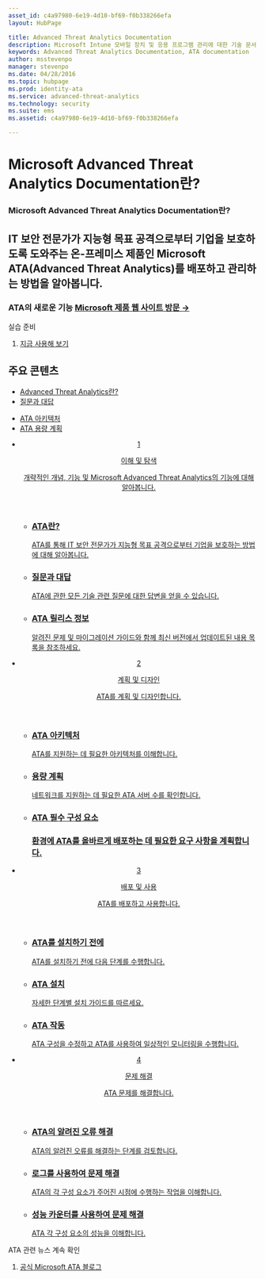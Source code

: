 ```yaml
---
asset_id: c4a97980-6e19-4d10-bf69-f0b338266efa
layout: HubPage

title: Advanced Threat Analytics Documentation
description: Microsoft Intune 모바일 장치 및 응용 프로그램 관리에 대한 기술 문서
keywords: Advanced Threat Analytics Documentation, ATA documentation
author: msstevenpo
manager: stevenpo
ms.date: 04/28/2016
ms.topic: hubpage
ms.prod: identity-ata
ms.service: advanced-threat-analytics
ms.technology: security
ms.suite: ems
ms.assetid: c4a97980-6e19-4d10-bf69-f0b338266efa

---
```

# Microsoft Advanced Threat Analytics Documentation란?
<article id="main">
    <section id="hero-content">
      <h1>Microsoft Advanced Threat Analytics Documentation란?</h1>
      <h2>IT 보안 전문가가 지능형 목표 공격으로부터 기업을 보호하도록 도와주는 온-프레미스 제품인 Microsoft ATA(Advanced Threat Analytics)를 배포하고 관리하는 방법을 알아봅니다.</h2>
      <h3>ATA의 새로운 기능 <a href="http://go.microsoft.com/fwlink/?LinkId=816859" target="_blank">Microsoft 제품 웹 사이트 방문 &rarr;</a></h3>
    </section>
    <aside class="alert section-border">
      <p>실습 준비</p>
      <ol class="action-list">
        <li><a href="https://www.microsoft.com/evalcenter/evaluate-microsoft-advanced-threat-analytics" target="_blank" class="button-bordered button-translucent">지금 사용해 보기</a></li>
      </ol>
    </aside>
    <section id="featured" class="container">
      <h2 class="section-heading"><span class="icon icon-warning"></span> 주요 콘텐츠</h2>
      <div class="features row">
        <ul class="column column-half">
          <li><a href="/advanced-threat-analytics/understand-explore/what-is-ata">Advanced Threat Analytics란?</a></li>
          <li><a href="/advanced-threat-analytics/understand-explore/ata-technical-faq">질문과 대답</a></li>
        </ul>
        <ul class="column column-half">
          <li><a href="/advanced-threat-analytics/plan-design/ata-architecture">ATA 아키텍처</a></li>
          <li><a href="/advanced-threat-analytics/plan-design/ata-capacity-planning">ATA 용량 계획</a></li>        </ul>
      </div>
    </section>
    <div id="journeys">
      <section class="container">
        <ul class="journeys-list">
          <li class="journey-step">
            <header class="journey-step-header row">
              <a href="/advanced-threat-analytics/understand-explore/what-is-ata">
                <div class="title column-third">
                  <span class="step-number">1</span>
                  <p>이해 및 탐색</p>
                </div>
                <p class="description column-two-thirds">개략적인 개념, 기능 및 Microsoft Advanced Threat Analytics의 기능에 대해 알아봅니다.
                </p>
              </a>
            </header>
            <section class="journey-step-elements content">
              <ul class="row">
                <li class="column-third">
                  <a href="/advanced-threat-analytics/understand-explore/what-is-ata">
                    <h3>ATA란?</h3>
                    <p>ATA를 통해 IT 보안 전문가가 지능형 목표 공격으로부터 기업을 보호하는 방법에 대해 알아봅니다.</p>
                  </a>
                </li>
                <li class="column-third">
                  <a href="/advanced-threat-analytics/understand-explore/ata-technical-faq">
                    <h3>질문과 대답</h3>
                    <p>ATA에 관한 모든 기술 관련 질문에 대한 답변을 얻을 수 있습니다.</p>
                  </a>
                </li>
                <li class="column-third">
                  <a href="/advanced-threat-analytics/understand-explore/ata-release-notes">
                    <h3>ATA 릴리스 정보</h3>
                    <p>알려진 문제 및 마이그레이션 가이드와 함께 최신 버전에서 업데이트된 내용 목록을 참조하세요.</p>
                  </a>
                </li>
              </ul>
            </section>
          </li>
          <li class="journey-step">
            <header class="journey-step-header row">
              <a href="/advanced-threat-analytics/plan-design/ata-architecture">
                <div class="title column-third">
                  <span class="step-number">2</span>
                  <p>계획 및 디자인</p>
                </div>
                <p class="description column-two-thirds">ATA를 계획 및 디자인합니다.
                </p>
              </a>
            </header>
            <section class="journey-step-elements content">
              <ul class="row">
                <li class="column-third">
                  <a href="/advanced-threat-analytics/plan-design/ata-architecture">
                    <h3>ATA 아키텍처</h3>
                    <p>ATA를 지원하는 데 필요한 아키텍처를 이해합니다.</p>
                  </a>
                </li>
                <li class="column-third">
                  <a href="/advanced-threat-analytics/plan-design/ata-capacity-planning">
                    <h3>용량 계획</h3>
                    <p>네트워크를 지원하는 데 필요한 ATA 서버 수를 확인합니다.</p>
                  </a>
                </li>
                <li class="column-third">
                  <a href="/advanced-threat-analytics/plan-design/ata-prerequisites">
                    <h3>ATA 필수 구성 요소<h3>
                    <p>환경에 ATA를 올바르게 배포하는 데 필요한 요구 사항을 계획합니다.</p>
                  </a>
                </li>
              </ul>
            </section>
          </li>
          <li class="journey-step">
            <header class="journey-step-header row">
              <a href="/advanced-threat-analytics/deploy-use/preinstall-ata">
                <div class="title column-third">
                  <span class="step-number">3</span>
                  <p>배포 및 사용</p>
                </div>
                <p class="description column-two-thirds">ATA를 배포하고 사용합니다.
                </p>
              </a>
            </header>
            <section class="journey-step-elements content">
              <ul class="row">
                <li class="column-third">
                  <a href="/advanced-threat-analytics/deploy-use/preinstall-ata">
                    <h3>ATA를 설치하기 전에</h3>
                    <p>ATA를 설치하기 전에 다음 단계를 수행합니다.</p>
                  </a>
                </li>
                <li class="column-third">
                  <a href="/advanced-threat-analytics/deploy-use/install-ata">
                    <h3>ATA 설치</h3>
                    <p>자세한 단계별 설치 가이드를 따르세요.</p>
                  </a>
                </li>
                <li class="column-third">
                  <a href="/advanced-threat-analytics/deploy-use/operate-ata">
                    <h3>ATA 작동</h3>
                    <p>ATA 구성을 수정하고 ATA를 사용하여 일상적인 모니터링을 수행합니다.</p>
                  </a>
                </li>
            </section>
          </li>
          <li class="journey-step">
            <header class="journey-step-header row">
              <a href="/advanced-threat-analytics/troubleshoot/troubleshooting-ata-known-errors">
                <div class="title column-third">
                  <span class="step-number">4</span>
                  <p>문제 해결</p>
                </div>
                <p class="description column-two-thirds">ATA 문제를 해결합니다.
                </p>
              </a>
            </header>
            <section class="journey-step-elements content">
              <ul class="row">
                <li class="column-third">
                  <a href="/advanced-threat-analytics/troubleshoot/troubleshooting-ata-known-errors">
                    <h3>ATA의 알려진 오류 해결</h3>
                    <p>ATA의 알려진 오류를 해결하는 단계를 검토합니다.</p>
                  </a>
                </li>
                <li class="column-third">
                  <a href="/advanced-threat-analytics/troubleshoot/troubleshooting-ata-using-logs">
                    <h3>로그를 사용하여 문제 해결</h3>
                    <p>ATA의 각 구성 요소가 주어진 시점에 수행하는 작업을 이해합니다.</p>
                  </a>
                </li>
                <li class="column-third">
                  <a href="/advanced-threat-analytics/troubleshoot/troubleshooting-ata-using-perf-counters">
                    <h3>성능 카운터를 사용하여 문제 해결</h3>
                    <p>ATA 각 구성 요소의 성능을 이해합니다.</p>
                  </a>
                </li>
              </ul>
            </section>
          </li>
        </ul>
      </section>
    </div>
    <aside class="alert alert-social">
      <p>ATA 관련 뉴스 계속 확인</p>
      <ol class="action-list">
        <li><a href="http://blogs.technet.com/b/ata/" target="_blank" class="button-bordered button-translucent">공식 Microsoft ATA 블로그</a></li>
      </ol>
    </aside>
</article>


<!--HONumber=Jun16_HO4-->


